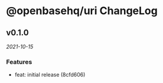 # @openbasehq/uri ChangeLog

## v0.1.0

_2021-10-15_

### Features

- feat: initial release (8cfd606)
